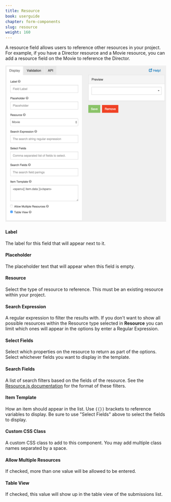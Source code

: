 ```yaml
---
title: Resource
book: userguide
chapter: form-components
slug: resource
weight: 160
---
```

A resource field allows users to reference other resources in your project. For example, if you have a Director resource and a Movie resource, you can add a resource field on the Movie to reference the Director.

![](/assets/img/resource-display.png)

#### Label

The label for this field that will appear next to it.

#### Placeholder

The placeholder text that will appear when this field is empty.

#### Resource

Select the type of resource to reference. This must be an existing resource within your project.

#### Search Expression

A regular expression to filter the results with. If you don't want to show all possible resources within the Resource type selected in **Resource** you can limit which ones will appear in the options by enter a Regular Expression.

#### Select Fields

Select which properties on the resource to return as part of the options. Select whichever fields you want to display in the template.

#### Search Fields

A list of search filters based on the fields of the resource. See the [Resource.js documentation](https://github.com/travist/resourcejs#filtering-the-results) for the format of these filters.

#### Item Template

How an item should appear in the list. Use `{{}}` brackets to reference variables to display. Be sure to use "Select Fields" above to select the fields to display.

#### Custom CSS Class

A custom CSS class to add to this component. You may add multiple class names separated by a space.

#### Allow Multiple Resources

If checked, more than one value will be allowed to be entered.

#### Table View

If checked, this value will show up in the table view of the submissions list.


